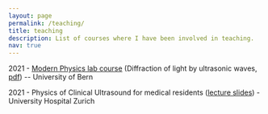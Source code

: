 ```yaml
---
layout: page
permalink: /teaching/
title: teaching
description: List of courses where I have been involved in teaching.  
nav: true
---
```


2021 - [Modern Physics lab course](https://www.physik.unibe.ch/studium/lehrveranstaltungen/bachelorprogramm/laborkurs/index_ger.html) (Diffraction of light by ultrasonic waves, [pdf](https://www.physik.unibe.ch/unibe/portal/fak_naturwis/b_paw/a_fphyast/content/e41821/e41822/e140946/e148625/e270487/files473955/labmanualultrasound_ger.pdf)) -- University of Bern

2021 - Physics of Clinical Ultrasound for medical residents (<a href="./assets/pdf/Lecture_PhysicsUS_Jan27_NKM.pdf">lecture slides</a>) - University Hospital Zurich

